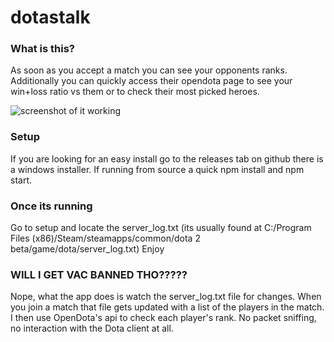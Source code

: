 # dotastalk

### What is this?
As soon as you accept a match you can see your opponents ranks. Additionally you can quickly access their opendota page to see your win+loss ratio vs them or to check their most picked heroes.

![screenshot of it working](https://i.imgur.com/O6T4DmZ.png)

### Setup
If you are looking for an easy install go to the releases tab on github there is a windows installer.
If running from source a quick npm install and npm start.

### Once its running
Go to setup and locate the server_log.txt (its usually found at C:/Program Files (x86)/Steam/steamapps/common/dota 2 beta/game/dota/server_log.txt)
Enjoy

### WILL I GET VAC BANNED THO?????
Nope, what the app does is watch the server_log.txt file for changes. When you join a match that file gets updated with a list of the players in the match. I then use OpenDota's api to check each player's rank. No packet sniffing, no interaction with the Dota client at all.
